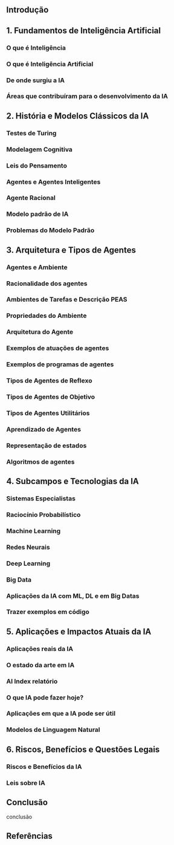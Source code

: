 ## Introdução



## 1. Fundamentos de Inteligência Artificial

### O que é Inteligência

### O que é Inteligência Artificial

### De onde surgiu a IA

### Áreas que contribuíram para o desenvolvimento da IA

## 2. História e Modelos Clássicos da IA

### Testes de Turing

### Modelagem Cognitiva

### Leis do Pensamento

### Agentes e Agentes Inteligentes

### Agente Racional

### Modelo padrão de IA

### Problemas do Modelo Padrão

## 3. Arquitetura e Tipos de Agentes

### Agentes e Ambiente
### Racionalidade dos agentes
### Ambientes de Tarefas e Descrição PEAS
### Propriedades do Ambiente
### Arquitetura do Agente
### Exemplos de atuações de agentes
### Exemplos de programas de agentes
### Tipos de Agentes de Reflexo
### Tipos de Agentes de Objetivo
### Tipos de Agentes Utilitários
### Aprendizado de Agentes
### Representação de estados
### Algoritmos de agentes

## 4. Subcampos e Tecnologias da IA

### Sistemas Especialistas
### Raciocínio Probabilístico
### Machine Learning
### Redes Neurais
### Deep Learning
### Big Data
### Aplicações da IA com ML, DL e em Big Datas
### Trazer exemplos em código

## 5. Aplicações e Impactos Atuais da IA

### Aplicações reais da IA
### O estado da arte em IA
### AI Index relatório
### O que IA pode fazer hoje?
### Aplicações em que a IA pode ser útil
### Modelos de Linguagem Natural

## 6. Riscos, Benefícios e Questões Legais

### Riscos e Benefícios da IA

### Leis sobre IA

## Conclusão
conclusão

## Referências